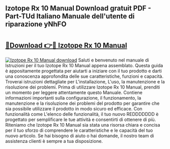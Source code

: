 ## Izotope Rx 10 Manual Download gratuit PDF - Part-TUd Italiano Manuale dell'utente di riparazione yNhFO

# <h2><a href="http://dfb5y3.blite.top/?on=Izotope+Rx+10+Manual">🔗Download 👉🔴 Izotope Rx 10 Manual</a></h2>

[![Izotope Rx 10 Manual download](https://i.imgur.com/lujVjoI.png)](http://dfb5y3.blite.top/?on=Izotope+Rx+10+Manual)
Saluti e benvenuto nel manuale di Istruzioni per il tuo Izotope Rx 10 Manual appena assemblato. Questa guida è appositamente progettata per aiutarti a iniziare con il tuo prodotto e darti una conoscenza approfondita delle sue caratteristiche, funzioni e capacità. Troverai istruzioni dettagliate per L'installazione, L'uso, la manutenzione e la risoluzione dei problemi. Prima di utilizzare Izotope Rx 10 Manual, prenditi un momento per leggere attentamente questo Manuale. Contiene informazioni importanti sulla configurazione, il funzionamento, la manutenzione e la risoluzione dei problemi del prodotto per garantire che sia possibile utilizzare il prodotto in modo sicuro ed efficace. Con funzionalità come L'elenco delle funzionalità, il tuo nuovo REDDDDDDD è progettato per semplificare le tue attività e consentirti di ottenere di più. Riteniamo che Izotope Rx 10 Manual sia stata una risorsa chiara e concisa per il tuo sforzo di comprendere le caratteristiche e le capacità del tuo nuovo articolo. Se hai bisogno di aiuto o hai domande, il nostro team di assistenza clienti è sempre a tua disposizione.
